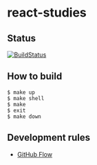 # react-studies

## Status

[![BuildStatus][]][ci_url]

[BuildStatus]: https://travis-ci.org/km45/react-studies.svg?branch=master
[ci_url]: https://travis-ci.org/km45/react-studies

## How to build

```
$ make up
$ make shell
$ make
$ exit
$ make down
```

## Development rules

- [GitHub Flow](GitHubFlow)

[GitHubFlow]:https://guides.github.com/introduction/flow/